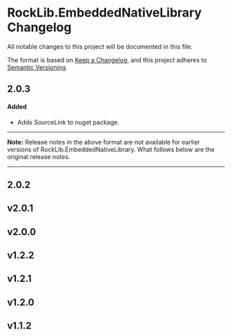 # RockLib.EmbeddedNativeLibrary Changelog

All notable changes to this project will be documented in this file.

The format is based on [Keep a Changelog](https://keepachangelog.com/en/1.0.0/),
and this project adheres to [Semantic Versioning](https://semver.org/spec/v2.0.0.html).

## 2.0.3

#### Added

- Adds SourceLink to nuget package.

----

**Note:** Release notes in the above format are not available for earlier versions of
RockLib.EmbeddedNativeLibrary. What follows below are the original release notes.

----

## 2.0.2

## v2.0.1

## v2.0.0

## v1.2.2

## v1.2.1

## v1.2.0

## v1.1.2
